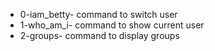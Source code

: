 - 0-iam_betty- command to switch user
- 1-who_am_i- command to show current user 
- 2-groups- command to display groups
 
